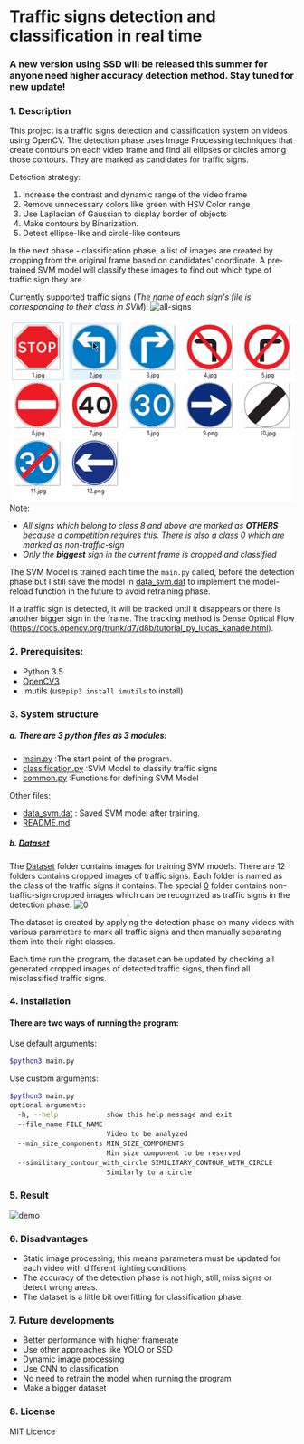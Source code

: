 # Traffic signs detection and classification in real time

### A new version using SSD will be released this summer for anyone need higher accuracy detection method. Stay tuned for new update!

### 1. Description ###
This project is a traffic signs detection and classification system on videos using OpenCV.
The detection phase uses Image Processing techniques that create contours on each video frame and find all ellipses or circles among those contours. They are marked as candidates for traffic signs.

Detection strategy:
1. Increase the contrast and dynamic range of the video frame
2. Remove unnecessary colors like green with HSV Color range
3. Use Laplacian of Gaussian to display border of objects
4. Make contours by Binarization.
5. Detect ellipse-like and circle-like contours

In the next phase - classification phase, a list of images are created by cropping from the original frame based on candidates' coordinate. A pre-trained SVM model will classify these images to find out which type of traffic sign they are.

Currently supported traffic signs (*The name of each sign's file is corresponding to their class in SVM*):
![all-signs](https://github.com/akshaybannatti/Traffic-Sign-Detection/assets/50884750/187bf419-def7-45c6-aaff-d6ab0b216044)



 ![](/images/all-signs.png)
Note:
- *All signs which belong to class 8 and above are marked as **OTHERS** because a competition requires this. There is also a class 0 which are marked as non-traffic-sign*
- *Only the **biggest** sign in the current frame is cropped and classified*

The SVM Model is trained each time the ```main.py``` called, before the detection phase but I still save the model in [data_svm.dat](data_svm.dat) to implement the model-reload function in the future to avoid retraining phase.

If a traffic sign is detected, it will be tracked until it disappears or there is another bigger sign in the frame. The tracking method is Dense Optical Flow (https://docs.opencv.org/trunk/d7/d8b/tutorial_py_lucas_kanade.html).
### 2. Prerequisites:
- Python 3.5
- [OpenCV3](https://opencv.org/)
- Imutils (use```pip3 install imutils``` to install)

### 3. System structure
##### a. There are 3 python files as 3 modules:
- [main.py](main.py) :The start point of the program.
- [classification.py](classification.py) :SVM Model to classify traffic signs
- [common.py](common.py) :Functions for defining SVM Model

Other files:
- [data_svm.dat](data_svm.dat) : Saved SVM model after training.
- [README.md](README.md)

##### b. [Dataset](dataset)
The [Dataset](dataset) folder contains images for training SVM models. There are 12 folders contains cropped images of traffic signs. Each folder is named as the class of the traffic signs it contains. The special [0](dataset/0) folder contains non-traffic-sign cropped images which can be recognized as traffic signs in the detection phase. 
![0](https://github.com/akshaybannatti/Traffic-Sign-Detection/assets/50884750/a1470e8a-af65-43bd-9006-1064109361a4)

The dataset is created by applying the detection phase on many videos with various parameters to mark all traffic signs and then manually separating them into their right classes.

Each time run the program, the dataset can be updated by checking all generated cropped images of detected traffic signs, then find all misclassified traffic signs.
### 4. Installation
#### There are two ways of running the program:
Use default arguments:
```sh
$python3 main.py
```
Use custom arguments: 
```sh
$python3 main.py
optional arguments:
  -h, --help            show this help message and exit
  --file_name FILE_NAME
                        Video to be analyzed
  --min_size_components MIN_SIZE_COMPONENTS
                        Min size component to be reserved
  --similitary_contour_with_circle SIMILITARY_CONTOUR_WITH_CIRCLE
                        Similarly to a circle
```
### 5. Result
![demo](https://github.com/akshaybannatti/Traffic-Sign-Detection/assets/50884750/574faa5a-f73c-4c93-9f57-da55b812ea26)

### 6. Disadvantages
- Static image processing, this means parameters must be updated for each video with different lighting conditions
- The accuracy of the detection phase is not high, still, miss signs or detect wrong areas.
- The dataset is a little bit overfitting for classification phase. 
### 7. Future developments
- Better performance with higher framerate
- Use other approaches like YOLO or SSD
- Dynamic image processing
- Use CNN to classification
- No need to retrain the model when running the program
- Make a bigger dataset
### 8. License
MIT Licence


